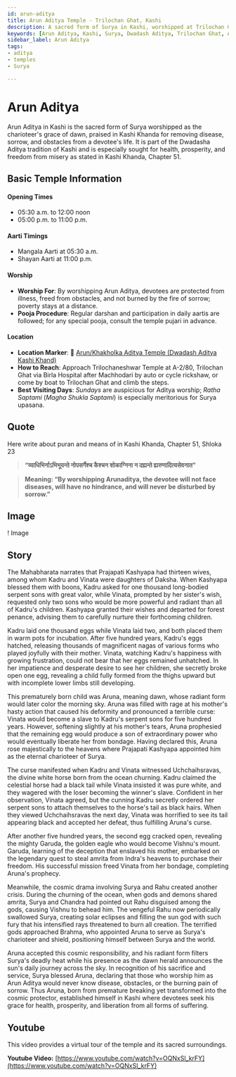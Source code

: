 ```yaml
---
id: arun-aditya
title: Arun Aditya Temple - Trilochan Ghat, Kashi
description: A sacred form of Surya in Kashi, worshipped at Trilochan Ghat. As the divine charioteer, Arun Aditya removes disease, sorrow, and obstacles.
keywords: [Arun Aditya, Kashi, Surya, Dwadash Aditya, Trilochan Ghat, Arun, Hindu temple, Kashi Khanda]
sidebar_label: Arun Aditya
tags:
- aditya
- temples
- Surya

---
```

# Arun Aditya

Arun Aditya in Kashi is the sacred form of Surya worshipped as the charioteer's grace of dawn, praised in Kashi Khanda for removing disease, sorrow, and obstacles from a devotee's life. It is part of the Dwadasha Aditya tradition of Kashi and is especially sought for health, prosperity, and freedom from misery as stated in Kashi Khanda, Chapter 51.

## Basic Temple Information

#### Opening Times
* 05:30 a.m. to 12:00 noon 
* 05:00 p.m. to 11:00 p.m.

#### Aarti Timings
* Mangala Aarti at 05:30 a.m.
* Shayan Aarti at 11:00 p.m.

#### Worship
* **Worship For**: By worshipping Arun Aditya, devotees are protected from illness, freed from obstacles, and not burned by the fire of sorrow; poverty stays at a distance.
* **Pooja Procedure**: Regular darshan and participation in daily aartis are followed; for any special pooja, consult the temple pujari in advance.

#### Location
* **Location Marker**: 📍 [Arun/Khakholka Aditya Temple (Dwadash Aditya Kashi Khand)](https://maps.app.goo.gl/5HZD4eZdhxQwJ9Jz8)
* **How to Reach**: Approach Trilochaneshwar Temple at A-2/80, Trilochan Ghat via Birla Hospital after Machhodari by auto or cycle rickshaw, or come by boat to Trilochan Ghat and climb the steps.
* **Best Visiting Days**: *Sundays* are auspicious for Aditya worship; *Ratha Saptami* (*Magha Shukla Saptami*) is especially meritorious for Surya upasana.


## Quote
Here write about puran and means of in Kashi Khanda, Chapter 51, Shloka 23

> **“व्याधिभिर्नाऽभिभूयन्ते नोपसर्गैश्च कैश्चन शोकाग्निना न दह्यन्ते ह्यरुणादित्यसेवनात”**

> **Meaning: “By worshipping Arunaditya, the devotee will not face diseases, will have no hindrance, and will never be disturbed by sorrow.”**

## Image 

! Image

## Story

The Mahabharata narrates that Prajapati Kashyapa had thirteen wives, among whom Kadru and Vinata were daughters of Daksha. When Kashyapa blessed them with boons, Kadru asked for one thousand long-bodied serpent sons with great valor, while Vinata, prompted by her sister's wish, requested only two sons who would be more powerful and radiant than all of Kadru's children. Kashyapa granted their wishes and departed for forest penance, advising them to carefully nurture their forthcoming children.

Kadru laid one thousand eggs while Vinata laid two, and both placed them in warm pots for incubation. After five hundred years, Kadru's eggs hatched, releasing thousands of magnificent nagas of various forms who played joyfully with their mother. Vinata, watching Kadru's happiness with growing frustration, could not bear that her eggs remained unhatched. In her impatience and desperate desire to see her children, she secretly broke open one egg, revealing a child fully formed from the thighs upward but with incomplete lower limbs still developing.

This prematurely born child was Aruna, meaning dawn, whose radiant form would later color the morning sky. Aruna was filled with rage at his mother's hasty action that caused his deformity and pronounced a terrible curse: Vinata would become a slave to Kadru's serpent sons for five hundred years. However, softening slightly at his mother's tears, Aruna prophesied that the remaining egg would produce a son of extraordinary power who would eventually liberate her from bondage. Having declared this, Aruna rose majestically to the heavens where Prajapati Kashyapa appointed him as the eternal charioteer of Surya.

The curse manifested when Kadru and Vinata witnessed Uchchaihsravas, the divine white horse born from the ocean churning. Kadru claimed the celestial horse had a black tail while Vinata insisted it was pure white, and they wagered with the loser becoming the winner's slave. Confident in her observation, Vinata agreed, but the cunning Kadru secretly ordered her serpent sons to attach themselves to the horse's tail as black hairs. When they viewed Uchchaihsravas the next day, Vinata was horrified to see its tail appearing black and accepted her defeat, thus fulfilling Aruna's curse.

After another five hundred years, the second egg cracked open, revealing the mighty Garuda, the golden eagle who would become Vishnu's mount. Garuda, learning of the deception that enslaved his mother, embarked on the legendary quest to steal amrita from Indra's heavens to purchase their freedom. His successful mission freed Vinata from her bondage, completing Aruna's prophecy.

Meanwhile, the cosmic drama involving Surya and Rahu created another crisis. During the churning of the ocean, when gods and demons shared amrita, Surya and Chandra had pointed out Rahu disguised among the gods, causing Vishnu to behead him. The vengeful Rahu now periodically swallowed Surya, creating solar eclipses and filling the sun god with such fury that his intensified rays threatened to burn all creation. The terrified gods approached Brahma, who appointed Aruna to serve as Surya's charioteer and shield, positioning himself between Surya and the world.

Aruna accepted this cosmic responsibility, and his radiant form filters Surya's deadly heat while his presence as the dawn herald announces the sun's daily journey across the sky. In recognition of his sacrifice and service, Surya blessed Aruna, declaring that those who worship him as Arun Aditya would never know disease, obstacles, or the burning pain of sorrow. Thus Aruna, born from premature breaking yet transformed into the cosmic protector, established himself in Kashi where devotees seek his grace for health, prosperity, and liberation from all forms of suffering.

## Youtube

This video provides a virtual tour of the temple and its sacred surroundings.

**Youtube Video:** [https://www.youtube.com/watch?v=OQNxSl_krFY](https://www.youtube.com/watch?v=OQNxSl_krFY)